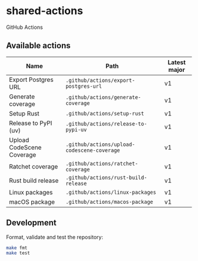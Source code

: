 # shared-actions

GitHub Actions

## Available actions

| Name                      | Path                                        | Latest major |
| ------------------------- | ------------------------------------------- | ------------ |
| Export Postgres URL       | `.github/actions/export-postgres-url`       | v1           |
| Generate coverage         | `.github/actions/generate-coverage`         | v1           |
| Setup Rust                | `.github/actions/setup-rust`                | v1           |
| Release to PyPI (uv)      | `.github/actions/release-to-pypi-uv`        | v1           |
| Upload CodeScene Coverage | `.github/actions/upload-codescene-coverage` | v1           |
| Ratchet coverage          | `.github/actions/ratchet-coverage`          | v1           |
| Rust build release        | `.github/actions/rust-build-release`        | v1           |
| Linux packages            | `.github/actions/linux-packages`            | v1           |
| macOS package             | `.github/actions/macos-package`             | v1           |

## Development

Format, validate and test the repository:

```sh
make fmt
make test
```